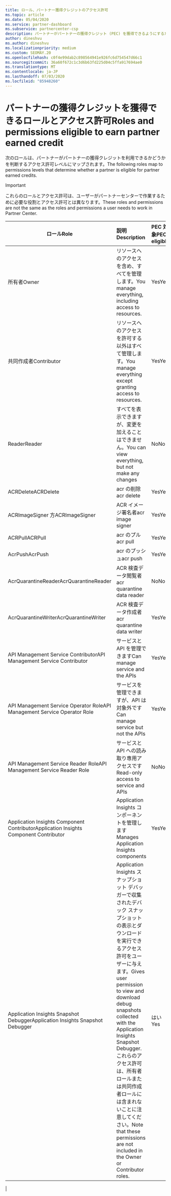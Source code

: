 ```yaml
---
title: ロール、パートナー獲得クレジットのアクセス許可
ms.topic: article
ms.date: 05/04/2020
ms.service: partner-dashboard
ms.subservice: partnercenter-csp
description: パートナーがパートナーの獲得クレジット (PEC) を獲得できるようにするためのロールとアクセス許可について説明します。 これらは、パートナーセンターで動作するロールとは異なります。
author: dineshvu
ms.author: dineshvu
ms.localizationpriority: medium
ms.custom: SEOMAY.20
ms.openlocfilehash: c0f4e99dab2c898564941e926fc6d754547d66c1
ms.sourcegitcommit: 36a60f672c1c3d6b63fd225d04c5ffa917694ae0
ms.translationtype: MT
ms.contentlocale: ja-JP
ms.lasthandoff: 07/03/2020
ms.locfileid: "85948260"
---
```

# <a name="roles-and-permissions-eligible-to-earn-partner-earned-credit"></a><span data-ttu-id="51b34-104">パートナーの獲得クレジットを獲得できるロールとアクセス許可</span><span class="sxs-lookup"><span data-stu-id="51b34-104">Roles and permissions eligible to earn partner earned credit</span></span>

<span data-ttu-id="51b34-105">次のロールは、パートナーがパートナーの獲得クレジットを利用できるかどうかを判断するアクセス許可レベルにマップされます。</span><span class="sxs-lookup"><span data-stu-id="51b34-105">The following roles map to permissions levels that determine whether a partner is eligible for partner earned credits.</span></span>

>[!Important]
><span data-ttu-id="51b34-106">これらのロールとアクセス許可は、ユーザーがパートナーセンターで作業するために必要な役割とアクセス許可とは異なります。</span><span class="sxs-lookup"><span data-stu-id="51b34-106">These roles and permissions are not the same as the roles and permissions a user needs to work in Partner Center.</span></span>

|<span data-ttu-id="51b34-107">**ロール**</span><span class="sxs-lookup"><span data-stu-id="51b34-107">**Role**</span></span>   |<span data-ttu-id="51b34-108">**説明**</span><span class="sxs-lookup"><span data-stu-id="51b34-108">**Description**</span></span>   |<span data-ttu-id="51b34-109">**PEC 対象**</span><span class="sxs-lookup"><span data-stu-id="51b34-109">**PEC eligible**</span></span>   |
|-----------------|:------------------|:--------------|
|<span data-ttu-id="51b34-110">所有者</span><span class="sxs-lookup"><span data-stu-id="51b34-110">Owner</span></span>  |<span data-ttu-id="51b34-111">リソースへのアクセスを含め、すべてを管理します。</span><span class="sxs-lookup"><span data-stu-id="51b34-111">You manage everything, including access to resources.</span></span>|<span data-ttu-id="51b34-112">Yes</span><span class="sxs-lookup"><span data-stu-id="51b34-112">Yes</span></span>|
|<span data-ttu-id="51b34-113">共同作成者</span><span class="sxs-lookup"><span data-stu-id="51b34-113">Contributor</span></span> |<span data-ttu-id="51b34-114">リソースへのアクセスを許可する以外はすべて管理します。</span><span class="sxs-lookup"><span data-stu-id="51b34-114">You manage everything except granting access to resources.</span></span>|<span data-ttu-id="51b34-115">Yes</span><span class="sxs-lookup"><span data-stu-id="51b34-115">Yes</span></span>|
|<span data-ttu-id="51b34-116">Reader</span><span class="sxs-lookup"><span data-stu-id="51b34-116">Reader</span></span>|<span data-ttu-id="51b34-117">すべてを表示できますが、変更を加えることはできません。</span><span class="sxs-lookup"><span data-stu-id="51b34-117">You can view everything, but not make any changes</span></span>|<span data-ttu-id="51b34-118">No</span><span class="sxs-lookup"><span data-stu-id="51b34-118">No</span></span>|
|<span data-ttu-id="51b34-119">ACRDelete</span><span class="sxs-lookup"><span data-stu-id="51b34-119">ACRDelete</span></span>|<span data-ttu-id="51b34-120">acr の削除</span><span class="sxs-lookup"><span data-stu-id="51b34-120">acr delete</span></span>|<span data-ttu-id="51b34-121">Yes</span><span class="sxs-lookup"><span data-stu-id="51b34-121">Yes</span></span>|
|<span data-ttu-id="51b34-122">ACRImageSigner 方</span><span class="sxs-lookup"><span data-stu-id="51b34-122">ACRImageSigner</span></span>|<span data-ttu-id="51b34-123">ACR イメージ署名者</span><span class="sxs-lookup"><span data-stu-id="51b34-123">acr image signer</span></span>|<span data-ttu-id="51b34-124">Yes</span><span class="sxs-lookup"><span data-stu-id="51b34-124">Yes</span></span>|
|<span data-ttu-id="51b34-125">ACRPull</span><span class="sxs-lookup"><span data-stu-id="51b34-125">ACRPull</span></span>|<span data-ttu-id="51b34-126">acr のプル</span><span class="sxs-lookup"><span data-stu-id="51b34-126">acr pull</span></span>|<span data-ttu-id="51b34-127">Yes</span><span class="sxs-lookup"><span data-stu-id="51b34-127">Yes</span></span>|
|<span data-ttu-id="51b34-128">AcrPush</span><span class="sxs-lookup"><span data-stu-id="51b34-128">AcrPush</span></span>|<span data-ttu-id="51b34-129">acr のプッシュ</span><span class="sxs-lookup"><span data-stu-id="51b34-129">acr push</span></span>|<span data-ttu-id="51b34-130">Yes</span><span class="sxs-lookup"><span data-stu-id="51b34-130">Yes</span></span>|
|<span data-ttu-id="51b34-131">AcrQuarantineReader</span><span class="sxs-lookup"><span data-stu-id="51b34-131">AcrQuarantineReader</span></span>|<span data-ttu-id="51b34-132">ACR 検査データ閲覧者</span><span class="sxs-lookup"><span data-stu-id="51b34-132">acr quarantine data reader</span></span>|<span data-ttu-id="51b34-133">No</span><span class="sxs-lookup"><span data-stu-id="51b34-133">No</span></span>|
|<span data-ttu-id="51b34-134">AcrQuarantineWriter</span><span class="sxs-lookup"><span data-stu-id="51b34-134">AcrQuarantineWriter</span></span>| <span data-ttu-id="51b34-135">ACR 検査データ作成者</span><span class="sxs-lookup"><span data-stu-id="51b34-135">acr quarantine data writer</span></span>|<span data-ttu-id="51b34-136">Yes</span><span class="sxs-lookup"><span data-stu-id="51b34-136">Yes</span></span>|
|<span data-ttu-id="51b34-137">API Management Service Contributor</span><span class="sxs-lookup"><span data-stu-id="51b34-137">API Management Service Contributor</span></span>|<span data-ttu-id="51b34-138">サービスと API を管理できます</span><span class="sxs-lookup"><span data-stu-id="51b34-138">Can manage service and the APIs</span></span>|<span data-ttu-id="51b34-139">Yes</span><span class="sxs-lookup"><span data-stu-id="51b34-139">Yes</span></span>|
|<span data-ttu-id="51b34-140">API Management Service Operator Role</span><span class="sxs-lookup"><span data-stu-id="51b34-140">API Management Service Operator Role</span></span>|<span data-ttu-id="51b34-141">サービスを管理できますが、API は対象外です</span><span class="sxs-lookup"><span data-stu-id="51b34-141">Can manage service but not the APIs</span></span>|<span data-ttu-id="51b34-142">Yes</span><span class="sxs-lookup"><span data-stu-id="51b34-142">Yes</span></span>|
|<span data-ttu-id="51b34-143">API Management Service Reader Role</span><span class="sxs-lookup"><span data-stu-id="51b34-143">API Management Service Reader Role</span></span>|<span data-ttu-id="51b34-144">サービスと API への読み取り専用アクセスです</span><span class="sxs-lookup"><span data-stu-id="51b34-144">Read-only access to service and APIs</span></span>|<span data-ttu-id="51b34-145">No</span><span class="sxs-lookup"><span data-stu-id="51b34-145">No</span></span>|
|<span data-ttu-id="51b34-146">Application Insights Component Contributor</span><span class="sxs-lookup"><span data-stu-id="51b34-146">Application Insights Component Contributor</span></span>|<span data-ttu-id="51b34-147">Application Insights コンポーネントを管理します</span><span class="sxs-lookup"><span data-stu-id="51b34-147">Manages Application Insights components</span></span>|<span data-ttu-id="51b34-148">Yes</span><span class="sxs-lookup"><span data-stu-id="51b34-148">Yes</span></span>|
|<span data-ttu-id="51b34-149">Application Insights Snapshot Debugger</span><span class="sxs-lookup"><span data-stu-id="51b34-149">Application Insights Snapshot Debugger</span></span>|<span data-ttu-id="51b34-150">Application Insights スナップショット デバッガーで収集されたデバック スナップショットの表示とダウンロードを実行できるアクセス許可をユーザーに与えます。</span><span class="sxs-lookup"><span data-stu-id="51b34-150">Gives user permission to view and download debug snapshots collected with the Application Insights Snapshot Debugger.</span></span> <span data-ttu-id="51b34-151">これらのアクセス許可は、所有者ロールまたは共同作成者ロールには含まれないことに注意してください。</span><span class="sxs-lookup"><span data-stu-id="51b34-151">Note that these permissions are not included in the Owner or Contributor roles.</span></span>|<span data-ttu-id="51b34-152">はい</span><span class="sxs-lookup"><span data-stu-id="51b34-152">Yes</span></span>|
|